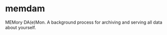 memdam
======

MEMory DA(e)Mon. A background process for archiving and serving all data about yourself.
